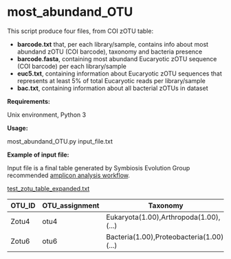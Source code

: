 # most_abundand_OTU

This script produce four files, from COI zOTU table:
- **barcode.txt** that, per each library/sample, contains info about most abundand zOTU (COI barcode), taxonomy and bacteria presence
- **barcode.fasta**, containing most abundand Eucaryotic zOTU sequence (COI barcode) per each library/sample
- **euc5.txt**, containing information about Eucaryotic zOTU sequences that represents at least 5% of total Eucaryotic reads per library/sample
- **bac.txt**, containing information about all bacterial zOTUs in dataset

**Requirements:**

Unix environment, Python 3

**Usage:**

most_abundand_OTU.py input_file.txt

**Example of input file:**

Input file is a final table generated by Symbiosis Evolution Group recommended [amplicon analysis workflow](https://github.com/symPiotr/amplicon_analysis_pipeline/blob/main/20201218_Wasp_COI_pipeline.txt).

[test_zotu_table_expanded.txt](https://github.com/deerhunter4/most_abundand_COI/files/6128914/test_zotu_table_expanded.txt)

OTU_ID | OTU_assignment | Taxonomy | Sequence | Total | SZF2Y9_1 | SZF2Y9_2 | SZF2Y9_3 | SZF2Y9_4
-------|----------------|----------|----------|-------|----------|----------|----------|---------
Zotu4 | otu4 | Eukaryota(1.00),Arthropoda(1.00),(...) | AATAAATAATATAAGTT(...) | 2128 | 2126 | 0 | 0 | 2	
Zotu6 | otu6 | Bacteria(1.00),Proteobacteria(1.00),(...) | TATGAATAATTTAAGTT(...) | 72 | 0 | 72 | 0 | 0	

